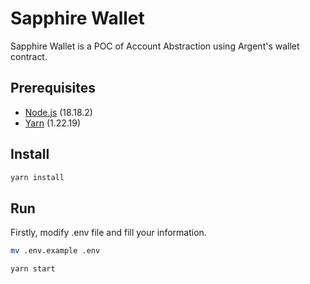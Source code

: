 #  Sapphire Wallet

Sapphire Wallet is a POC of Account Abstraction using Argent's wallet contract.

## Prerequisites

* [Node.js](https://nodejs.org/en/) (18.18.2)
* [Yarn](https://yarnpkg.com/) (1.22.19)

## Install

```bash
yarn install
```

## Run

Firstly, modify .env file and fill your information.
```bash
mv .env.example .env
```


```bash
yarn start
```
